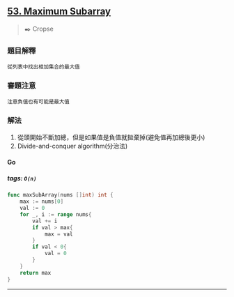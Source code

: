 ## [53. Maximum Subarray](https://leetcode.com/problems/maximum-subarray/)
> :black_nib: Cropse
### 題目解釋
    從列表中找出相加集合的最大值
### 審題注意
    注意負值也有可能是最大值
### 解法
1. 從頭開始不斷加總，但是如果值是負值就拋棄掉(避免值再加總後更小)  
2. Divide-and-conquer algorithm(分治法)  
#### Go
##### tags: `O(n)`
```go
func maxSubArray(nums []int) int {
    max := nums[0]
    val := 0
    for _, i := range nums{
        val += i
        if val > max{
            max = val
        }
        if val < 0{
            val = 0
        }
    }
    return max
}
```
---
